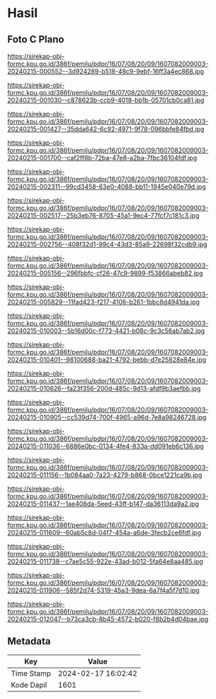 # Hasil

## Foto C Plano

https://sirekap-obj-formc.kpu.go.id/386f/pemilu/pdpr/16/07/08/20/09/1607082009003-20240215-000552--3d924289-b518-48c9-9ebf-16ff3a4ec868.jpg

https://sirekap-obj-formc.kpu.go.id/386f/pemilu/pdpr/16/07/08/20/09/1607082009003-20240215-001030--c878623b-ccb9-4018-bb1b-05701cb0ca81.jpg

https://sirekap-obj-formc.kpu.go.id/386f/pemilu/pdpr/16/07/08/20/09/1607082009003-20240215-001427--35dda642-6c92-4971-9f78-096bbfe84fbd.jpg

https://sirekap-obj-formc.kpu.go.id/386f/pemilu/pdpr/16/07/08/20/09/1607082009003-20240215-001700--caf2ff8b-72ba-47e8-a2ba-7fbc36104fdf.jpg

https://sirekap-obj-formc.kpu.go.id/386f/pemilu/pdpr/16/07/08/20/09/1607082009003-20240215-002311--99cd3458-63e0-4088-bb11-1945e040e79d.jpg

https://sirekap-obj-formc.kpu.go.id/386f/pemilu/pdpr/16/07/08/20/09/1607082009003-20240215-002517--25b3eb76-8705-45a1-9ec4-77fcf7c181c3.jpg

https://sirekap-obj-formc.kpu.go.id/386f/pemilu/pdpr/16/07/08/20/09/1607082009003-20240215-002756--408f32d1-99c4-43d3-85a9-22698f32cdb9.jpg

https://sirekap-obj-formc.kpu.go.id/386f/pemilu/pdpr/16/07/08/20/09/1607082009003-20240215-005156--296fbbfc-cf26-47c9-9899-f53866abeb82.jpg

https://sirekap-obj-formc.kpu.go.id/386f/pemilu/pdpr/16/07/08/20/09/1607082009003-20240215-005829--11fad423-f217-4106-b261-1bbc8d4941da.jpg

https://sirekap-obj-formc.kpu.go.id/386f/pemilu/pdpr/16/07/08/20/09/1607082009003-20240215-010003--5b16d00c-f773-4421-b08c-9c3c56ab7ab2.jpg

https://sirekap-obj-formc.kpu.go.id/386f/pemilu/pdpr/16/07/08/20/09/1607082009003-20240215-010401--98100688-ba21-4792-bebb-d7e25828e84e.jpg

https://sirekap-obj-formc.kpu.go.id/386f/pemilu/pdpr/16/07/08/20/09/1607082009003-20240215-010626--fa23f356-200d-485c-9d13-afdf9b3aefbb.jpg

https://sirekap-obj-formc.kpu.go.id/386f/pemilu/pdpr/16/07/08/20/09/1607082009003-20240215-010905--cc539d74-700f-4965-a96d-7e8a98246728.jpg

https://sirekap-obj-formc.kpu.go.id/386f/pemilu/pdpr/16/07/08/20/09/1607082009003-20240215-011036--6886e0bc-0134-4fe4-833a-dd091eb6c136.jpg

https://sirekap-obj-formc.kpu.go.id/386f/pemilu/pdpr/16/07/08/20/09/1607082009003-20240215-011156--1b084aa0-7a23-4279-b868-0bce1221ca9b.jpg

https://sirekap-obj-formc.kpu.go.id/386f/pemilu/pdpr/16/07/08/20/09/1607082009003-20240215-011437--1ae408da-5eed-43ff-b147-da36113da9a2.jpg

https://sirekap-obj-formc.kpu.go.id/386f/pemilu/pdpr/16/07/08/20/09/1607082009003-20240215-011609--60ab5c8d-04f7-454a-a6de-3fecb2ce6fdf.jpg

https://sirekap-obj-formc.kpu.go.id/386f/pemilu/pdpr/16/07/08/20/09/1607082009003-20240215-011738--c7ae5c55-922e-43ad-b012-5fa64e8aa485.jpg

https://sirekap-obj-formc.kpu.go.id/386f/pemilu/pdpr/16/07/08/20/09/1607082009003-20240215-011906--585f2d74-5319-45a3-9dea-6a7f4a5f7d10.jpg

https://sirekap-obj-formc.kpu.go.id/386f/pemilu/pdpr/16/07/08/20/09/1607082009003-20240215-012047--b73ca3cb-8b45-4572-b020-f8b2b4d04bae.jpg


## Metadata

| Key        | Value               |
| ---------- | ------------------- |
| Time Stamp | 2024-02-17 16:02:42 |
| Kode Dapil | 1601                |



